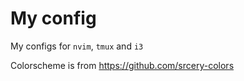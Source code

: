 # My config

My configs for `nvim`, `tmux` and `i3`

Colorscheme is from https://github.com/srcery-colors
